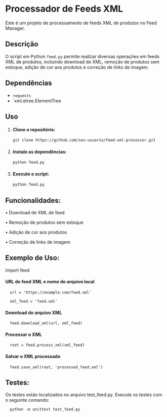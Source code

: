 # Processador de Feeds XML

Este é um projeto de processamento de feeds XML de produtos no Feed Manager.

## Descrição

O script em Python `feed.py` permite realizar diversas operações em feeds XML de produtos, incluindo download do XML, remoção de produtos sem estoque, adição de cor aos produtos e correção de links de imagem.

## Dependências

- `requests`
- `xml.etree.ElementTree

## Uso
1. #### Clone o repositório:
   ```bash
   git clone https://github.com/seu-usuario/feed-xml-processor.git

2. #### Instale as dependências:
   ```bash
   python feed.py

3. #### Execute o script:
   ```bash
   python feed.py

## Funcionalidades:

   • Download de XML de feed
   
   • Remoção de produtos sem estoque
   
   • Adição de cor aos produtos
   
   • Correção de links de imagem
   
   
## Exemplo de Uso:

   import feed
   
   #### URL do feed XML e nome do arquivo local
      url = 'https://example.com/feed.xml'
      
      xml_feed = 'feed.xml'
   
   #### Download do arquivo XML
   
      feed.download_xml(url, xml_feed)
   
   #### Processar o XML
   
      root = feed.process_xml(xml_feed)
   
   #### Salvar o XML processado
      
      feed.save_xml(root, 'processed_feed.xml')

   
## Testes:
   Os testes estão localizados no arquivo test_feed.py. Execute os testes com o seguinte comando:
     
      python -m unittest test_feed.py
